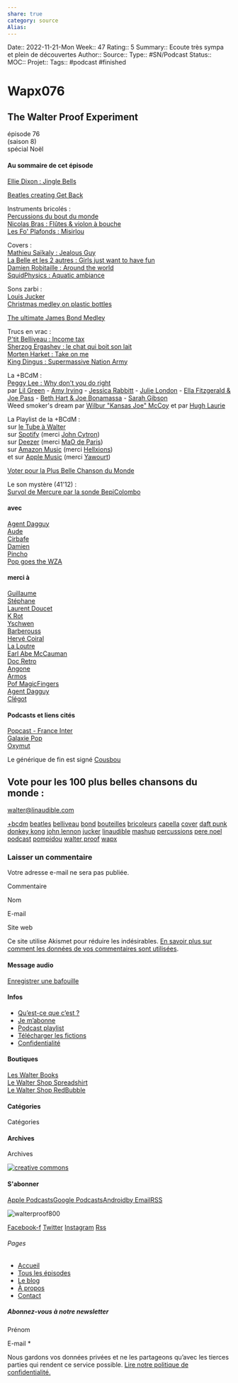 ```yaml
---
share: true 
category: source
Alias:
---
```

Date:: 2022-11-21-Mon
Week:: 47
Rating:: 5
Summary:: Ecoute très sympa et plein de découvertes
Author::
Source:: 
Type:: #SN/Podcast 
Status:: 
MOC::
Projet:: 
Tags:: #podcast #finished 

# Wapx076

## The Walter Proof Experiment

épisode 76  
(saison 8)  
spécial Noël

#### Au sommaire de cet épisode

[Ellie Dixon : Jingle Bells](https://www.tiktok.com/@elliedixonmusic/video/7036806494775512325?sender_device=pc&sender_web_id=7042953001514632710&is_from_webapp=v1&is_copy_url=0)

[Beatles creating Get Back](https://twitter.com/tedgioia/status/1465049482933030913)

Instruments bricolés :  
[Percussions du bout du monde](https://www.reddit.com/r/nextfuckinglevel/comments/r4j0df/cool_musical_instruments_from_around_the_world/)  
[Nicolas Bras : Flûtes & violon à bouche](https://www.youtube.com/watch?v=zo8JKP1Bpiw)  
[Les Fo' Plafonds : Misirlou](https://www.facebook.com/watch/?v=377982257451818)

Covers :  
[Mathieu Saïkaly : Jealous Guy](https://www.youtube.com/watch?v=jrUJKmkCMtE)  
[La Belle et les 2 autres : Girls just want to have fun](https://m.facebook.com/story.php?story_fbid=604358250156271&id=230254147396977&ref=sharing&_rdr)  
[Damien Robitaille : Around the world](https://twitter.com/damienrobi/status/1466791685728391174)  
[SquidPhysics : Aquatic ambiance](https://www.youtube.com/watch?v=0LPR-Dpznu8)

Sons zarbi :  
[Louis Jucker](https://www.youtube.com/watch?v=hKARwmAruyQ)  
[Christmas medley on plastic bottles](https://www.youtube.com/watch?app=desktop&v=fWKg1soojrk)

[The ultimate James Bond Medley](https://www.youtube.com/watch?v=SeYfAmz0Jlk)

Trucs en vrac :  
[P'tit Belliveau : Income tax](https://www.youtube.com/watch?v=Ri0r0_urwo8)  
[Sherzog Ergashev : le chat qui boit son lait](https://twitter.com/creapills/status/1459840359547166724?s=12)  
[Morten Harket : Take on me](https://www.reddit.com/r/nextfuckinglevel/comments/r9tmtg/after_32_years_the_singer_of_take_me_on_morten/)  
[King Dingus : Supermassive Nation Army](https://www.youtube.com/watch?v=HB_6XlhJKZo)

La +BCdM :  
[Peggy Lee : Why don't you do right](https://www.youtube.com/watch?v=4zRwze8_SGk)  
par [Lil Green](https://www.youtube.com/watch?v=oavQY5V0xpg) - [Amy Irving](https://www.youtube.com/watch?v=xDKWt1vozMM) - [Jessica Rabbitt](https://www.youtube.com/watch?v=B8xp-qfP1B0) - [Julie London](https://www.youtube.com/watch?v=P2f40eQcYXk) - [Ella Fitzgerald & Joe Pass](https://www.youtube.com/watch?v=cnkokQWNHi8) - [Beth Hart & Joe Bonamassa](https://www.youtube.com/watch?v=GlhVFqUr2Tg) - [Sarah Gibson](https://www.youtube.com/watch?v=H9WZMMe3h1E)  
Weed smoker's dream par [Wilbur "Kansas Joe" McCoy](https://www.youtube.com/watch?v=9u-FquAoyXs) et par [Hugh Laurie](https://www.youtube.com/watch?v=6OnVyVynhQA)

La Playlist de la +BCdM :  
sur [le Tube à Walter](https://www.youtube.com/watch?v=UnPMoAb4y8U&list=PL9D_fJIEP6l7UNYzHfksp0lgw6vxFP47h)  
sur [Spotify](https://play.spotify.com/user/johncytron/playlist/2swh0r0XsXsAc46UWh4rje?play=true&utm_source=open.spotify.com&utm_medium=open) (merci [John Cytron](https://play.spotify.com/user/johncytron))  
sur [Deezer](http://www.deezer.com/fr/playlist/3492312842) (merci [MaO de Paris](http://twitter.com/maodeparis))  
sur [Amazon Music](https://music.amazon.fr/user-playlists/f62d90039c064c6abb75daf310f501c7frfr?ref=dm_sh_1373-bad2-dmcp-81c6-852d4&musicTerritory=FR&marketplaceId=A13V1IB3VIYZZH) (merci [Hellxions](https://twitter.com/hellxions))  
et sur [Apple Music](https://music.apple.com/fr/playlist/bcdm/pl.u-GgA5xabFVY6V7) (merci [Yawourt](https://twitter.com/yawourt))

[Voter pour la Plus Belle Chanson du Monde](https://forms.gle/aQuf7sbsSWd1ieft5)

Le son mystère (41'12) :  
[Survol de Mercure par la sonde BepiColombo](https://www.youtube.com/watch?v=hDT9f18D7-g)

#### avec

[Agent Dagguy](https://twitter.com/@DavidGGR_Perso)  
[Aude](https://twitter.com/geckaude)  
[Cirbafe](https://twitter.com/cirbafe)  
[Damien](https://twitter.com/notdamien)  
[Pincho](https://pinchovicara.fr/)  
[Pop goes the WZA](https://twitter.com/popgoesthewza)

#### merci à

[Guillaume](https://twitter.com/popgoesthewza)  
[Stéphane](https://www.facebook.com/stephane.lefortier1/)  
[Laurent Doucet](http://twitter.com/laurentdoucet)  
[K Rot](https://twitter.com/k_rot)  
[Yschwen](https://twitter.com/yschwen)  
[Barberouss](http://twitter.com/barberouss)  
[Hervé Coiral](https://twitter.com/hervecoiral)  
[La Loutre](https://twitter.com/LabsurdeLoutre)  
[Earl Abe McCauman](https://twitter.com/earlabemccauman)  
[Doc Retro](http://twitter.com/doc_retrog)  
[Angone](http://twitter.com/angone)  
[Armos](https://twitter.com/armosfr)  
[Pof MagicFingers](https://twitter.com/pofmagicfingers)  
[Agent Dagguy](https://twitter.com/@DavidGGR_Perso)  
[Clégot](https://twitter.com/clegot)  

#### Podcasts et liens cités

[Popcast - France Inter](https://www.franceinter.fr/emissions/popcast/popcast-du-vendredi-10-decembre-2021)  
[Galaxie Pop](https://galaxiepop.fr/)  
[Oxymut](https://www.linaudible.com/show/oxymut/)

Le générique de fin est signé [Cousbou](https://pileup.lepodcast.fr/)

## Vote pour les 100 plus belles chansons du monde :

walter@linaudible.com

[+bcdm](https://www.linaudible.com/tag/bcdm/) [beatles](https://www.linaudible.com/tag/beatles/) [belliveau](https://www.linaudible.com/tag/belliveau/) [bond](https://www.linaudible.com/tag/bond/) [bouteilles](https://www.linaudible.com/tag/bouteilles/) [bricoleurs](https://www.linaudible.com/tag/bricoleurs/) [capella](https://www.linaudible.com/tag/capella/) [cover](https://www.linaudible.com/tag/cover/) [daft punk](https://www.linaudible.com/tag/daft-punk/) [donkey kong](https://www.linaudible.com/tag/donkey-kong/) [john lennon](https://www.linaudible.com/tag/john-lennon/) [jucker](https://www.linaudible.com/tag/jucker/) [linaudible](https://www.linaudible.com/tag/linaudible/) [mashup](https://www.linaudible.com/tag/mashup/) [percussions](https://www.linaudible.com/tag/percussions/) [pere noel](https://www.linaudible.com/tag/pere-noel/) [podcast](https://www.linaudible.com/tag/podcast/) [pompidou](https://www.linaudible.com/tag/pompidou/) [walter proof](https://www.linaudible.com/tag/walter-proof/) [wapx](https://www.linaudible.com/tag/wapx-2/)

### Laisser un commentaire

Votre adresse e-mail ne sera pas publiée.

Commentaire

Nom

E-mail

Site web

Ce site utilise Akismet pour réduire les indésirables. [En savoir plus sur comment les données de vos commentaires sont utilisées](https://akismet.com/privacy/).

#### Message audio

[Enregistrer une bafouille](Wapx076%20–%20l'inaudible.md#)

#### Infos

-   [Qu’est-ce que c’est ?](https://www.linaudible.com/quest-ce-que-cest/)
-   [Je m’abonne](https://www.linaudible.com/jemabonne/)
-   [Podcast playlist](https://www.linaudible.com/podcast-playlist/)
-   [Télécharger les fictions](https://www.linaudible.com/telecharger-les-fictions/)
-   [Confidentialité](https://www.linaudible.com/confidentialite/)

#### Boutiques

[Les Walter Books](https://www.lulu.com/spotlight/wproof)  
[Le Walter Shop Spreadshirt](https://waltershop.myspreadshop.fr/all?listModeOverride=DESIGN)  
[Le Walter Shop RedBubble](https://www.redbubble.com/fr/people/wproof/shop)

#### Catégories

Catégories

#### Archives

Archives

[![creative commons](https://www.linaudible.com/pix/logos/wwsh3/cc.jpg)](http://creativecommons.org/licenses/by-nc-nd/2.0/fr/ "creative commons")

#### S'abonner

[Apple Podcasts](https://newlocation.com/wproof.libsyn.com/rss?mt=2&ls=1 "Subscribe on Apple Podcasts")[Google Podcasts](https://www.google.com/podcasts?feed=aHR0cHM6Ly93d3cubGluYXVkaWJsZS5jb20vZmVlZC9wb2RjYXN0Lw "Subscribe on Google Podcasts")[Android](https://subscribeonandroid.com/www.linaudible.com/feed/podcast/ "Subscribe on Android")[by Email](https://subscribebyemail.com/www.linaudible.com/feed/podcast/ "Subscribe by Email")[RSS](https://www.linaudible.com/feed/podcast/ "Subscribe via RSS")

![walterproof800](https://www.linaudible.com/wp-content/elementor/thumbs/walterproof800-oefe61wp57pgpz7f6yj9p3jv92qobyjjvzj0vz4g5s.jpg "walterproof800")

[Facebook-f](https://www.facebook.com/walter.proof.1) [Twitter](https://twitter.com/wproof) [Instagram](https://www.instagram.com/wproof/) [Rss](https://wproof.libsyn.com/rss)

###### Pages

-   [Accueil](https://www.linaudible.com/)
-   [Tous les épisodes](https://www.linaudible.com/episodes/)
-   [Le blog](https://www.linaudible.com/category/actualites)
-   [À propos](https://www.linaudible.com/about-us/)
-   [Contact](https://www.linaudible.com/contact/)

##### Abonnez-vous à notre newsletter

Prénom

E-mail \*

Nous gardons vos données privées et ne les partageons qu’avec les tierces parties qui rendent ce service possible. [Lire notre politique de confidentialité.](https://www.linaudible.com/confidentialite/)